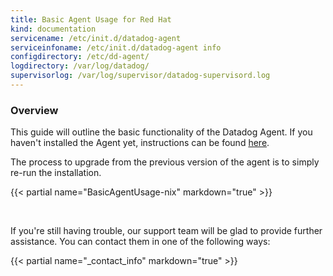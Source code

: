 ```yaml
---
title: Basic Agent Usage for Red Hat
kind: documentation
servicename: /etc/init.d/datadog-agent
serviceinfoname: /etc/init.d/datadog-agent info
configdirectory: /etc/dd-agent/
logdirectory: /var/log/datadog/
supervisorlog: /var/log/supervisor/datadog-supervisord.log
---
```


<!--
======================================================
OVERVIEW
======================================================
-->

### Overview


This guide will outline the basic functionality of the Datadog Agent.
If you haven't installed the Agent yet, instructions can be found
<a href='https://app.datadoghq.com/account/settings#agent/centos'>here</a>.

The process to upgrade from the previous version of the agent is to simply re-run the installation.

{{< partial name="BasicAgentUsage-nix" markdown="true" >}}

<br/>

If you're still having trouble, our support team will be glad to provide further assistance.
You can contact them in one of the following ways:

{{< partial name="_contact_info" markdown="true" >}}

